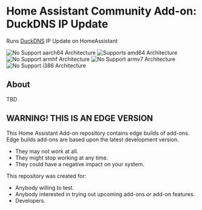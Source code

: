 # Home Assistant Community Add-on: DuckDNS IP Update

Runs [DuckDNS][duckdns] IP Update on HomeAssistant

![No Support aarch64 Architecture][aarch64-shield]
![Supports amd64 Architecture][amd64-shield]
![No Support armhf Architecture][armhf-shield]
![No Support armv7 Architecture][armv7-shield]
![No Support i386 Architecture][i386-shield]

## About

TBD

## WARNING! THIS IS AN EDGE VERSION

This Home Assistant Add-on repository contains edge builds of add-ons.
Edge builds add-ons are based upon the latest development version.

- They may not work at all.
- They might stop working at any time.
- They could have a negative impact on your system.

This repository was created for:

- Anybody willing to test.
- Anybody interested in trying out upcoming add-ons or add-on features.
- Developers.

[duckdns]: https://www.duckdns.org/

[aarch64-shield]: https://img.shields.io/badge/aarch64-no-red.svg
[amd64-shield]: https://img.shields.io/badge/amd64-yes-green.svg
[armhf-shield]: https://img.shields.io/badge/armhf-no-red.svg
[armv7-shield]: https://img.shields.io/badge/armv7-no-red.svg
[i386-shield]: https://img.shields.io/badge/i386-no-red.svg

